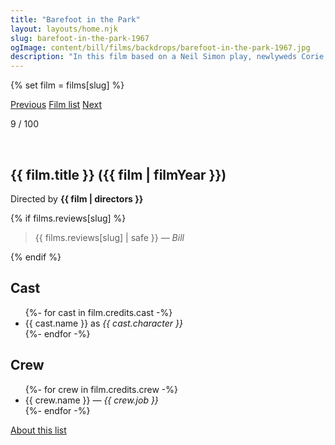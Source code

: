 ```yaml
---
title: "Barefoot in the Park"
layout: layouts/home.njk
slug: barefoot-in-the-park-1967
ogImage: content/bill/films/backdrops/barefoot-in-the-park-1967.jpg
description: "In this film based on a Neil Simon play, newlyweds Corie, a free spirit, and Paul Bratter, an uptight lawyer, share a sixth-floor apartment in Greenwich Village. Soon after their marriage, Corie tries to find a companion for mother, Ethel, who is now alone, and sets up Ethel with neighbor Victor. Inappropriate behavior on a double date causes conflict, and the young couple considers divorce."
---
```


{% set film = films[slug] %}

<nav class="films">
  <a class="prev" href="../breathless-1960">Previous</a>
  <a href="../">Film list</a>
  <a class="next" href="../in-the-heat-of-the-night-1967">Next</a>
</nav>

<p>9 / 100</p>

<article class="film">
  <div class="backdrop-and-poster">
    <img class="poster" src="../films/posters/{{ slug }}.jpg" alt="">
    <img class="backdrop" src="../films/backdrops/{{ slug }}.jpg" alt="">
  </div>

  <h1>{{ film.title }} ({{ film | filmYear }})</h1>

  

  <p class="director">
    Directed by <strong>{{ film | directors }}</strong>
  </p>

  {% if films.reviews[slug] %}
    <blockquote> 
      {{ films.reviews[slug] | safe }} <em>— Bill</em>
    </blockquote> 
  {% endif %}

  <h2>
    Cast
  </h2>
  <ul>
    {%- for cast in film.credits.cast -%}
      <li>
        {{ cast.name }} as <em>{{ cast.character }}</em>
      </li>
    {%- endfor -%}
  </ul>

  <h2>
    Crew
  </h2>
  <ul>
    {%- for crew in film.credits.crew -%}
      <li>
        {{ crew.name }} &mdash; <em>{{ crew.job }}</em>
      </li>
    {%- endfor -%}
  </ul>
</article>
<footer>
  <a href="../about">About this list</a>
</footer>
